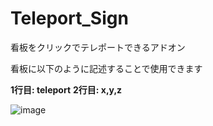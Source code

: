 # Teleport_Sign
看板をクリックでテレポートできるアドオン

看板に以下のように記述することで使用できます

**1行目: teleport**
**2行目: x,y,z**

![image](https://user-images.githubusercontent.com/97819325/189895584-f6e1fe51-2e9c-4f15-bf4e-c181025365a0.png)
